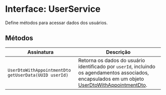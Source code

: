 <h1>Interface: UserService</h1>
<p>Define métodos para acessar dados dos usuários.</p>

<h2>Métodos</h2>
<table>
  <thead>
    <tr>
      <th>Assinatura</th>
      <th>Descrição</th>
    </tr>
  </thead>
  <tbody>
    <tr>
      <td><code>UserDtoWithAppointmentDto getUserData(UUID userId)</code></td>
      <td>Retorna os dados do usuário identificado por <code>userId</code>, incluindo os agendamentos associados, encapsulados em um objeto <a href="#UserDtoWithAppointmentDto">UserDtoWithAppointmentDto</a>.</td>
    </tr>
  </tbody>
</table>
